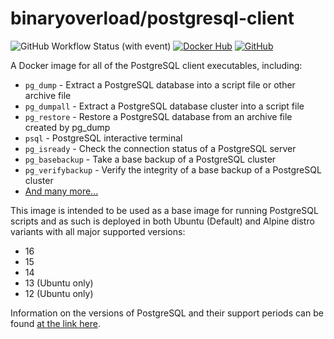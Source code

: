 # binaryoverload/postgresql-client

![GitHub Workflow Status (with event)](https://img.shields.io/github/actions/workflow/status/binaryoverload/docker-postgresql-client/docker.yml) [![Docker Hub](https://img.shields.io/badge/Docker%20Hub-gray?logo=docker)](https://hub.docker.com/r/binaryoverload/postgresql-client) [![GitHub](https://img.shields.io/badge/GitHub-black?logo=github&logoColor=white)](https://github.com/binaryoverload/docker-postgresql-client/)

A Docker image for all of the PostgreSQL client executables, including:

- `pg_dump` - Extract a PostgreSQL database into a script file or other archive file
- `pg_dumpall` - Extract a PostgreSQL database cluster into a script file
- `pg_restore` - Restore a PostgreSQL database from an archive file created by pg_dump
- `psql` - PostgreSQL interactive terminal
- `pg_isready` - Check the connection status of a PostgreSQL server
- `pg_basebackup` - Take a base backup of a PostgreSQL cluster
- `pg_verifybackup` - Verify the integrity of a base backup of a PostgreSQL cluster
- [And many more...](https://www.postgresql.org/docs/current/reference-client.html)

This image is intended to be used as a base image for running PostgreSQL scripts and as such is deployed in both Ubuntu (Default) and Alpine distro variants with all major supported versions:

- 16
- 15
- 14
- 13 (Ubuntu only)
- 12 (Ubuntu only)

Information on the versions of PostgreSQL and their support periods can be found [at the link here](https://www.postgresql.org/support/versioning/).

